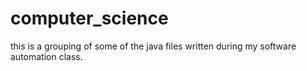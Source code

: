 # computer_science
this is a grouping of some of the java files written during my software automation class. 
